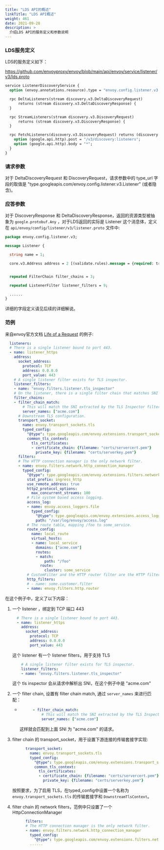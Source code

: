 ```yaml
---
title: "LDS API的概述"
linkTitle: "LDS API概述"
weight: 461
date: 2021-09-28
description: >
  介绍LDS API的服务定义和参数说明
---
```


### LDS服务定义

LDS的服务定义如下：

https://github.com/envoyproxy/envoy/blob/main/api/envoy/service/listener/v3/lds.proto

```protobuf
service ListenerDiscoveryService {
  option (envoy.annotations.resource).type = "envoy.config.listener.v3.Listener";

  rpc DeltaListeners(stream discovery.v3.DeltaDiscoveryRequest)
      returns (stream discovery.v3.DeltaDiscoveryResponse) {
  }

  rpc StreamListeners(stream discovery.v3.DiscoveryRequest)
      returns (stream discovery.v3.DiscoveryResponse) {
  }

  rpc FetchListeners(discovery.v3.DiscoveryRequest) returns (discovery.v3.DiscoveryResponse) {
    option (google.api.http).post = "/v3/discovery:listeners";
    option (google.api.http).body = "*";
  }
}
```

### 请求参数

对于 DeltaDiscoveryRequest 和 DiscoveryRequest，请求参数中的 type_url 字段的取值是 "type.googleapis.com/envoy.config.listener.v3.Listener" (或者隐含)。

### 应答参数

对于 DiscoveryResponse 和 DeltaDiscoveryResponse，返回的资源类型被抽象为 `google.protobuf.Any` ，对于LDS返回的实际是 Listener 这个消息体，定义在 `api/envoy/config/listener/v3/listener.proto` 文件中: 

```protobuf
package envoy.config.listener.v3;

message Listener {

  string name = 1;

  core.v3.Address address = 2 [(validate.rules).message = {required: true}];


  repeated FilterChain filter_chains = 3;

  repeated ListenerFilter listener_filters = 9;

  ......
}
```

详细的字段定义请见后续的详细解说。

### 范例

来自envoy官方文档 [Life of a Request](https://www.envoyproxy.io/docs/envoy/latest/intro/life_of_a_request) 的例子: 

```yaml
  listeners:
  # There is a single listener bound to port 443.
  - name: listener_https
    address:
      socket_address:
        protocol: TCP
        address: 0.0.0.0
        port_value: 443
    # A single listener filter exists for TLS inspector.
    listener_filters:
    - name: "envoy.filters.listener.tls_inspector"
    # On the listener, there is a single filter chain that matches SNI for acme.com.
    filter_chains:
    - filter_chain_match:
        # This will match the SNI extracted by the TLS Inspector filter.
        server_names: ["acme.com"]
      # Downstream TLS configuration.
      transport_socket:
        name: envoy.transport_sockets.tls
        typed_config:
          "@type": type.googleapis.com/envoy.extensions.transport_sockets.tls.v3.DownstreamTlsContext
          common_tls_context:
            tls_certificates:
            - certificate_chain: {filename: "certs/servercert.pem"}
              private_key: {filename: "certs/serverkey.pem"}
      filters:
      # The HTTP connection manager is the only network filter.
      - name: envoy.filters.network.http_connection_manager
        typed_config:
          "@type": type.googleapis.com/envoy.extensions.filters.network.http_connection_manager.v3.HttpConnectionManager
          stat_prefix: ingress_http
          use_remote_address: true
          http2_protocol_options:
            max_concurrent_streams: 100
          # File system based access logging.
          access_log:
          - name: envoy.access_loggers.file
            typed_config:
              "@type": type.googleapis.com/envoy.extensions.access_loggers.file.v3.FileAccessLog
              path: "/var/log/envoy/access.log"
          # The route table, mapping /foo to some_service.
          route_config:
            name: local_route
            virtual_hosts:
            - name: local_service
              domains: ["acme.com"]
              routes:
              - match:
                  path: "/foo"
                route:
                  cluster: some_service
          # CustomFilter and the HTTP router filter are the HTTP filter chain.
          http_filters:
          # - name: some.customer.filter
          - name: envoy.filters.http.router
```

在这个例子中，定义了以下内容：

1. 一个 listener ，绑定到 TCP 端口 443

    ```yaml
      # There is a single listener bound to port 443.
      - name: listener_https
        address:
          socket_address:
            protocol: TCP
            address: 0.0.0.0
            port_value: 443
    ```

    这个 listener 有一个 listener filters，用于支持 TLS

    ```yaml
        # A single listener filter exists for TLS inspector.
        listener_filters:
        - name: "envoy.filters.listener.tls_inspector"
    ```

    这个 tls inspector 会从请求中解析出 SNI，在这个例子中是 "acme.com"

2. 一个 filter chain, 设置有 filter chain match, 通过 `server_names` 来进行匹配：

    - ```yaml
            - filter_chain_match:
                # This will match the SNI extracted by the TLS Inspector filter.
                server_names: ["acme.com"]
        ```
        
        这样就会匹配到上面 SNI 为 "acme.com" 的请求。

3. filter chain 的 transport_socket，用于设置下游连接的传输套接字实现:

    ```yaml
          transport_socket:
            name: envoy.transport_sockets.tls
            typed_config:
              "@type": type.googleapis.com/envoy.extensions.transport_sockets.tls.v3.DownstreamTlsContext
              common_tls_context:
                tls_certificates:
                - certificate_chain: {filename: "certs/servercert.pem"}
                  private_key: {filename: "certs/serverkey.pem"}
    ```

    按照要求，为了启用 TLS，在typed_config中设置一个名称为 `envoy.transport_sockets.tls` 的传输套接字和 `DownstreamTlsContext`。

4. filter chain 的 network filters，范例中只设置了一个 HttpConnectionManager

    ```yaml
          filters:
          # The HTTP connection manager is the only network filter.
          - name: envoy.filters.network.http_connection_manager
            typed_config:
              "@type": type.googleapis.com/envoy.extensions.filters.network.http_connection_manager.v3.HttpConnectionManager
    		......
    ```

    
